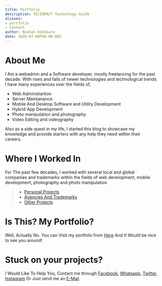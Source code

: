 ```yaml
---
title: Portfolio
description: TECINPACT Technology Guide
aliases:
- portfolio
- contact
author: Nushan Kodikara
date: 2020-07-08T06:00:00Z
---
```

# About Me
I Am a webadmin and a Software developer, mostly freelancing for the past decade. With rises and falls of newer technologies and technological trends I have many experiences over the fields of,
* Web Administartion
* Server Maintanance
* Mobile And Desktop Software and Utility Development
* Hybrid App Development
* Photo manipulation and photography
* Video Editing and videography

Also as a side quest in my life, I started this blog to showcase my knowledge and provide starters with any help they need within their careers.

# Where I Worked In
For The past few decades, I worked with several local and global companies and trademarks within the fields of web development, mobile development, photography and photo manipulation

>* [Personal Projects](http://localhost:1313/tags/productionDev/)
>* [Agencies And Trademarks](http://localhost:1313/tags/agenciesAndTM/)
>* [Other Projects](http://localhost:1313/tags/oProductionDev/)

# Is This? My Portfolio?
Well, Actually No. You can Visit my portfolio from [Here](https://www.nkdev-support.tk/) And It Would be nice to see you around!

# Stuck on your projects?
I Would Like To Help You, Contact me through [Facebook](https://www.facebook.com/nushan.kodikara.7), [Whatsapp](https://www.wa.me/94719988189), [Twitter](https://www.twitter.com/nushan_kodikara), [Instagram](https://www.instagram.com/____nushan_) Or Just send me an [E-Mail](mailto:nushankodi@gmail.com)